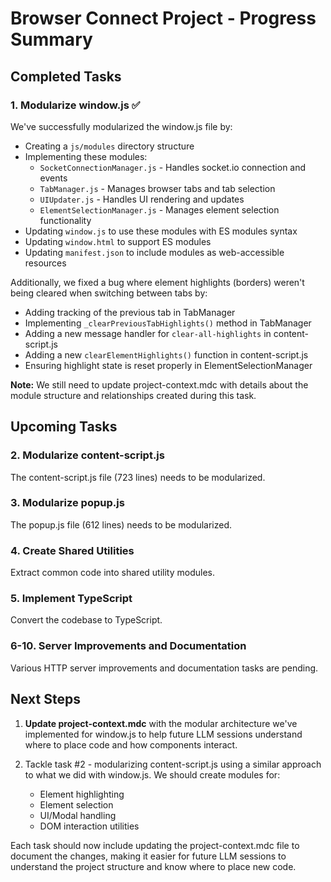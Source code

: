 # Browser Connect Project - Progress Summary

## Completed Tasks

### 1. Modularize window.js ✅
We've successfully modularized the window.js file by:
- Creating a `js/modules` directory structure
- Implementing these modules:
  - `SocketConnectionManager.js` - Handles socket.io connection and events
  - `TabManager.js` - Manages browser tabs and tab selection
  - `UIUpdater.js` - Handles UI rendering and updates
  - `ElementSelectionManager.js` - Manages element selection functionality
- Updating `window.js` to use these modules with ES modules syntax
- Updating `window.html` to support ES modules
- Updating `manifest.json` to include modules as web-accessible resources

Additionally, we fixed a bug where element highlights (borders) weren't being cleared when switching between tabs by:
- Adding tracking of the previous tab in TabManager
- Implementing `_clearPreviousTabHighlights()` method in TabManager
- Adding a new message handler for `clear-all-highlights` in content-script.js
- Adding a new `clearElementHighlights()` function in content-script.js
- Ensuring highlight state is reset properly in ElementSelectionManager

**Note:** We still need to update project-context.mdc with details about the module structure and relationships created during this task.

## Upcoming Tasks

### 2. Modularize content-script.js
The content-script.js file (723 lines) needs to be modularized.

### 3. Modularize popup.js
The popup.js file (612 lines) needs to be modularized.

### 4. Create Shared Utilities
Extract common code into shared utility modules.

### 5. Implement TypeScript
Convert the codebase to TypeScript.

### 6-10. Server Improvements and Documentation
Various HTTP server improvements and documentation tasks are pending.

## Next Steps

1. **Update project-context.mdc** with the modular architecture we've implemented for window.js to help future LLM sessions understand where to place code and how components interact.

2. Tackle task #2 - modularizing content-script.js using a similar approach to what we did with window.js. We should create modules for:
   - Element highlighting
   - Element selection
   - UI/Modal handling
   - DOM interaction utilities

Each task should now include updating the project-context.mdc file to document the changes, making it easier for future LLM sessions to understand the project structure and know where to place new code. 